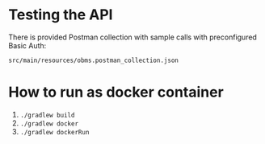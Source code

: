 # Testing the API
There is provided Postman collection with sample calls with preconfigured Basic Auth:

`src/main/resources/obms.postman_collection.json`

# How to run as docker container
  1. `./gradlew build`
  2.  `./gradlew docker`
  3. `./gradlew dockerRun`
